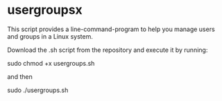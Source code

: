 # usergroupsx
This script provides a line-command-program to help you manage users and groups in a Linux system.


Download the .sh script from the repository and execute it by running:

sudo chmod +x usergroups.sh

and then

sudo ./usergroups.sh
